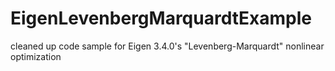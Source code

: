 # EigenLevenbergMarquardtExample
cleaned up code sample for Eigen 3.4.0's "Levenberg-Marquardt" nonlinear optimization
